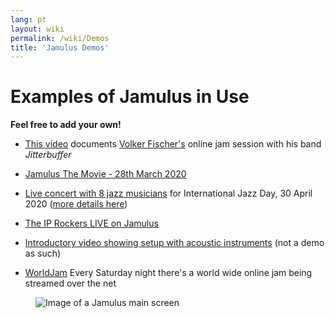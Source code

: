 ```yaml
---
lang: pt
layout: wiki
permalink: /wiki/Demos
title: 'Jamulus Demos'
---
```


# Examples of Jamulus in Use

**Feel free to add your own!**


* [This video](https://youtu.be/c8838jS2g3U) documents [Volker Fischer's](https://sourceforge.net/u/corrados/profile/) online jam session with his band _Jitterbuffer_

* [Jamulus The Movie - 28th March 2020](https://www.youtube.com/watch?v=2x-gwMmVK-s)

* [Live concert with 8 jazz musicians](https://www.youtube.com/watch?v=MpSIYxZMHw8&t=3307s) for International Jazz Day, 30 April 2020 ([more details here](https://sourceforge.net/p/llcon/discussion/533517/thread/070485619d/#6b71))

* [The IP Rockers LIVE on Jamulus](https://soundcloud.com/dematteoss/sets/the-ip-rockers-live-on-jamulus)

* [Introductory video showing setup with acoustic instruments](https://www.youtube.com/watch?v=lB4ZxDb9vnU) (not a demo as such)
* [WorldJam](https://worldjam.vip/homepage.php) Every Saturday night there's a world wide online jam being streamed over the net

<figure><img src="{{site.url}}/assets/img/en-screenshots/main-screen-large.png" loading="lazy" alt="Image of a Jamulus main screen"></figure>
